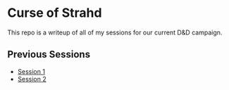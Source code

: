 # Curse of Strahd

This repo is a writeup of all of my sessions for our current D&D campaign.

## Previous Sessions

- [Session 1](session1.md)
- [Session 2](session2.md)